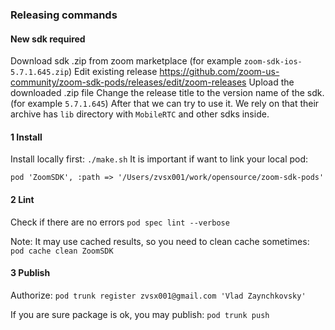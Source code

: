 

### Releasing commands


#### New sdk required

Download sdk .zip from zoom marketplace (for example `zoom-sdk-ios-5.7.1.645.zip`)
Edit existing release https://github.com/zoom-us-community/zoom-sdk-pods/releases/edit/zoom-releases
Upload the downloaded .zip file
Change the release title to the version name of the sdk. (for example `5.7.1.645`)
After that we can try to use it. We rely on that their archive has `lib` directory with `MobileRTC` and other sdks inside.

#### 1 Install

Install locally first: `./make.sh`
It is important if want to link your local pod: 
```Podfile  
pod 'ZoomSDK', :path => '/Users/zvsx001/work/opensource/zoom-sdk-pods'
```

#### 2 Lint

Check if there are no errors `pod spec lint --verbose`

Note: It may use cached results, so you need to clean cache sometimes:
`pod cache clean ZoomSDK`

#### 3 Publish

Authorize: `pod trunk register zvsx001@gmail.com 'Vlad Zaynchkovsky'`

If you are sure package is ok, you may publish: `pod trunk push`
